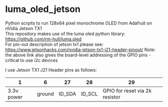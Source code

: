 # luma_oled_jetson
Python scrpits to run 128x64 pixel monochrome OLED from Adafruit on nVidia Jetson TX1  
This repository makes use of the luma oled python library: https://github.com/rm-hull/luma.oled  
For pin-out description of jetson tx1 please see: https://www.jetsonhacks.com/nvidia-jetson-tx1-j21-header-pinout/ 
Note: the above link also gives the board-level addressing of the GPIO pins - critical to use i2c devices  
  
I use Jetson TX1 J21 Header pins as follows:  

|1|6|27|28|29|
|---------|--------|--------|---------|------------------|
|3.3v power|ground|ID_SDA|ID_SCL|GPIO for reset via 2k resistor|

